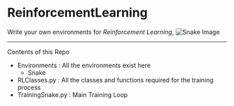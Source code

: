 # ReinforcementLearning

Write your own environments for *Reinforcement Learning*,
![Snake Image](C:\Users\Anmol\Pictures\Screenshots\Snake.png "Snake")

---
Contents of this Repo
* Environments : All the environments exist here
	* Snake
* RLClasses.py : All the classes and functions required for the training process
* TrainingSnake.py : Main Training Loop